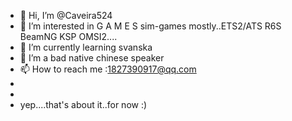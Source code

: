 - 👋 Hi, I’m @Caveira524
- 👀 I’m interested in G A M E S   sim-games mostly..ETS2/ATS R6S BeamNG KSP OMSI2....
- 🌱 I’m currently learning svanska
- 💞️ I’m a bad native chinese speaker
- 📫 How to reach me :1827390917@qq.com 
-
- 
- yep....that's about it..for now :)
<!---
Cav24 is a ✨ special ✨ repository because its `README.md` (this file) appears on your GitHub profile.
You can click the Preview link to take a look at your changes.
--->
